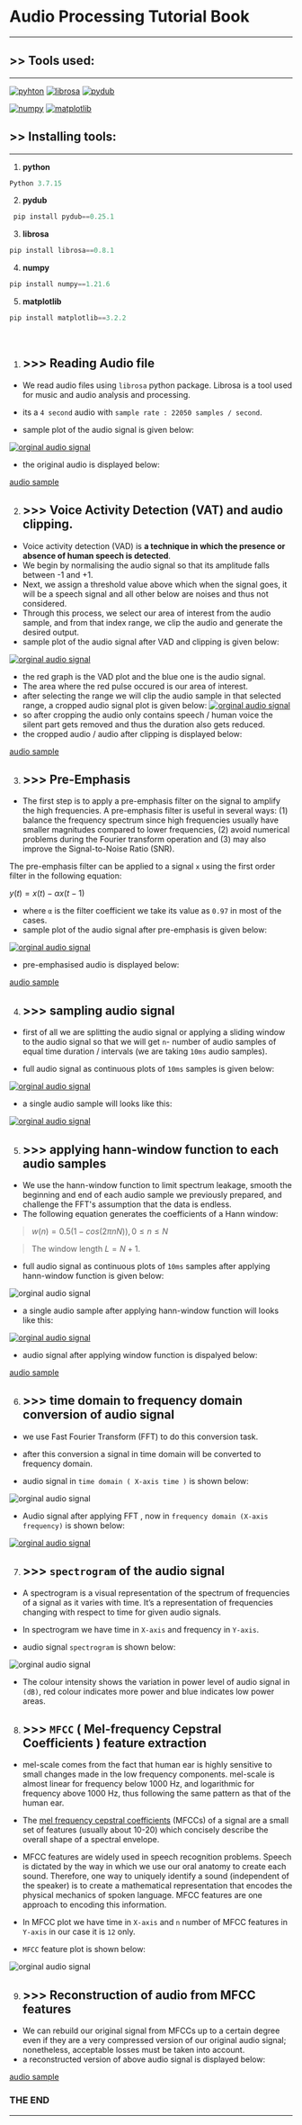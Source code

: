  # Audio Processing Tutorial Book
---

## >> Tools used:
---

[![pyhton](https://www.python.org/static/community_logos/python-logo.png)](https://www.python.org/downloads/release/python-3715/)   [![librosa](https://librosa.org/images/librosa_logo_text.png)](https://librosa.org/)   [![pydub](https://images.g2crowd.com/uploads/product/image/large_detail/large_detail_86c4f17e5b0c4fc3d86420b9c7c5894c/pydub.png)](https://pydub.com/) 

[![numpy](https://ebssistemas.com/file/2021/05/NumPy-200x80.png)](https://numpy.org/)  [![matplotlib](https://matplotlib.org/2.0.2/plot_directive/mpl_examples/api/thumbnails/logo2.png)](https://matplotlib.org/stable/index.html)

## >> Installing tools:
---
1. <b>python</b>
 ```python
 Python 3.7.15
```
2.  <b>pydub</b>
```python
 pip install pydub==0.25.1 
```
3. <b> librosa </b> 
 ```python
 pip install librosa==0.8.1
```
4. <b>numpy</b>
 ```python
 pip install numpy==1.21.6
```
5. <b>matplotlib</b>
 ```python
 pip install matplotlib==3.2.2
```
<br>

1. ## >>> Reading Audio file
* We read audio files using `librosa` python package. Librosa is a tool used for music and audio analysis and processing.

* its a `4 second` audio with `sample rate : 22050 samples / second`.
*  sample plot of the audio signal is given below:
  
[![orginal audio signal](https://raw.githubusercontent.com/Ribin-Baby/Audio-Processing/main/images/1.png)](https://github.com/Ribin-Baby/Audio-Processing/tree/main/images)

* the original audio is displayed below:

[audio sample](https://user-images.githubusercontent.com/115212881/197967862-03e34890-4536-455e-9aad-b1eba1094514.mov)



2. ## >>> Voice Activity Detection (VAT) and audio clipping.
* Voice activity detection (VAD) is **a technique in which the presence or absence of human speech is detected**.
* We begin by normalising the audio signal so that its amplitude falls between -1 and +1.  
* Next, we assign a threshold value above which when the signal goes, it will be a speech signal and all other below are noises and thus not considered.
* Through this process, we select our area of interest from the audio sample, and from that index range, we clip the audio and generate the desired output.
*   sample plot of the audio signal after VAD  and clipping is given below:
  
[![orginal audio signal](https://raw.githubusercontent.com/Ribin-Baby/Audio-Processing/main/images/2.png)](https://github.com/Ribin-Baby/Audio-Processing/tree/main/images)

* the red graph is the VAD plot and the blue one is the audio signal.
* The area where the red pulse occured is our area of interest.
* after selecting the range we will clip the audio sample in that selected range, a cropped audio signal plot is given below:
[![orginal audio signal](https://raw.githubusercontent.com/Ribin-Baby/Audio-Processing/main/images/3.png)](https://github.com/Ribin-Baby/Audio-Processing/tree/main/images)
* so after cropping the audio only contains speech / human voice the silent part gets removed and thus the duration also gets reduced.
*  the cropped audio / audio after clipping is displayed below:

[audio sample](https://user-images.githubusercontent.com/115212881/197990158-d0e9e4ae-dddc-44f0-9988-dbad54480c6b.mov)


3. ## >>> Pre-Emphasis
* The first step is to apply a pre-emphasis filter on the signal to amplify the high frequencies. A pre-emphasis filter is useful in several ways: (1) balance the frequency spectrum since high frequencies usually have smaller magnitudes compared to lower frequencies, (2) avoid numerical problems during the Fourier transform operation and (3) may also improve the Signal-to-Noise Ratio (SNR).

The pre-emphasis filter can be applied to a signal  `x`  using the first order filter in the following equation:

$y(t)=x(t)−αx(t−1)$

* where `α` is the filter coefficient we take its value as `0.97` in most of the cases.
*   sample plot of the audio signal after pre-emphasis is given below:
  
[![orginal audio signal](https://raw.githubusercontent.com/Ribin-Baby/Audio-Processing/main/images/4.png)](https://github.com/Ribin-Baby/Audio-Processing/tree/main/images)

* pre-emphasised audio is displayed below:


[audio sample](https://user-images.githubusercontent.com/115212881/197996125-94f82bd4-176d-49c1-b9a7-53e48fe9fa2c.mov)

4. ## >>> sampling audio signal
* first of all we are splitting the audio signal or applying a sliding window to the audio signal so that we will get `n`- number of audio samples of equal time duration / intervals (we are taking `10ms` audio samples).

*   full audio signal as continuous plots of `10ms` samples is given below:
  
[![orginal audio signal](https://raw.githubusercontent.com/Ribin-Baby/Audio-Processing/main/images/frame.gif)](https://github.com/Ribin-Baby/Audio-Processing/tree/main/images/frame.gif)

* a single audio sample will looks like this:

[![orginal audio signal](https://raw.githubusercontent.com/Ribin-Baby/Audio-Processing/main/images/6.png)](https://github.com/Ribin-Baby/Audio-Processing/tree/main/images)


5. ## >>> applying hann-window function to each audio samples
* We use the hann-window function to limit spectrum leakage, smooth the beginning and end of each audio sample we previously prepared, and challenge the FFT's assumption that the data is endless.
* The following equation generates the coefficients of a Hann window:

> $w(n)=0.5(1−cos(2πnN)),0≤n≤N$

> The window length  $L =  N  + 1$.

*   full audio signal as continuous plots of `10ms` samples  after applying hann-window function is given below:
  
![orginal audio signal](https://raw.githubusercontent.com/Ribin-Baby/Audio-Processing/main/images/windows.gif)
* a single audio sample  after applying hann-window function will looks like this:

[![orginal audio signal](https://raw.githubusercontent.com/Ribin-Baby/Audio-Processing/main/images/7.png)](https://github.com/Ribin-Baby/Audio-Processing/tree/main/images)


* audio signal after applying window function is dispalyed below:

[audio sample](https://user-images.githubusercontent.com/115212881/198013223-fdf9dc17-0994-4526-ba01-409dc48aa690.mov)

6. ## >>> time domain to frequency domain conversion of audio signal
* we use Fast Fourier Transform (FFT) to do this conversion task. 
* after this conversion a signal in time domain will be converted to frequency domain. 

*   audio signal in `time domain ( X-axis time )` is shown below:
  
![orginal audio signal](https://raw.githubusercontent.com/Ribin-Baby/Audio-Processing/main/images/1.png)
* Audio signal after applying FFT , now in `frequency domain (X-axis frequency)` is shown below:

[![orginal audio signal](https://raw.githubusercontent.com/Ribin-Baby/Audio-Processing/main/images/5.png)](https://github.com/Ribin-Baby/Audio-Processing/tree/main/images)

7. ## >>> `spectrogram` of the audio signal
* A spectrogram is a visual representation of the spectrum of frequencies of a signal as it varies with time. It’s a representation of frequencies changing with respect to time for given audio signals.
* In spectrogram we have time in `X-axis` and frequency in `Y-axis`.


*   audio signal `spectrogram` is shown below:
  
![orginal audio signal](https://raw.githubusercontent.com/Ribin-Baby/Audio-Processing/main/images/9.png)
* The colour intensity shows the variation in power level of audio signal in `(dB)`, red colour indicates more power and blue indicates low power areas.

8. ## >>> `MFCC` ( Mel-frequency Cepstral Coefficients ) feature extraction
* mel-scale comes from the fact that human ear is highly sensitive to small changes made in the low frequency components. mel-scale is almost linear for frequency below 1000 Hz, and logarithmic for frequency above 1000 Hz, thus following the same pattern as that of the human ear.
* The [mel frequency cepstral coefficients](https://en.wikipedia.org/wiki/Mel-frequency_cepstrum) (MFCCs) of a signal are a small set of features (usually about 10-20) which concisely describe the overall shape of a spectral envelope.
* MFCC features are widely used in speech recognition problems. Speech is dictated by the way in which we use our oral anatomy to create each sound. Therefore, one way to uniquely identify a sound (independent of the speaker) is to create a mathematical representation that encodes the physical mechanics of spoken language. MFCC features are one approach to encoding this information.
* In MFCC plot we have time in `X-axis` and `n` number of MFCC features  in `Y-axis` in our case it is `12` only.


*   `MFCC` feature plot is shown below:
  
![orginal audio signal](https://raw.githubusercontent.com/Ribin-Baby/Audio-Processing/main/images/11.png)

9. ## >>> Reconstruction of audio from MFCC features
* We can rebuild our original signal from MFCCs up to a certain degree even if they are a very compressed version of our original audio signal; nonetheless, acceptable losses must be taken into account.
*  a reconstructed version of above audio signal is displayed below:

[audio sample](https://user-images.githubusercontent.com/115212881/198025434-f1d60eb5-5f70-449c-9f84-c630980dee05.mov)

### THE END
___







